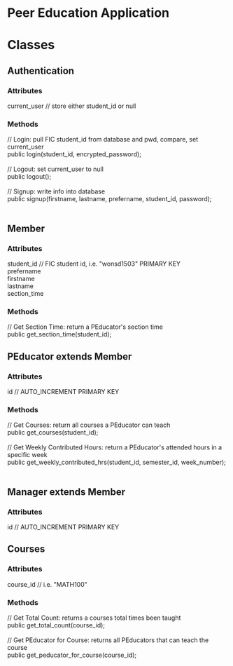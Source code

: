 # Peer Education Application

# Classes

## Authentication
### Attributes 
current_user // store either student_id or null <br />
### Methods
// Login: pull FIC student_id from database and pwd, compare, set current_user  <br />
public login(student_id, encrypted_password); <br /> <br />
// Logout: set current_user to null  <br />
public logout(); <br /> <br />
// Signup: write info into database  <br />
public signup(firstname, lastname, prefername, student_id, password); <br /> <br />

## Member
### Attributes
student_id // FIC student id, i.e. "wonsd1503" PRIMARY KEY <br />
prefername <br />
firstname <br />
lastname <br />
section_time <br />
### Methods
// Get Section Time: return a PEducator's section time <br />
public get_section_time(student_id); <br />

## PEducator extends Member
### Attributes
id // AUTO_INCREMENT PRIMARY KEY <br />
### Methods
// Get Courses: return all courses a PEducator can teach <br />
public get_courses(student_id);  <br /> <br />
// Get Weekly Contributed Hours: return a PEducator's attended hours in a specific week <br />
public get_weekly_contributed_hrs(student_id, semester_id, week_number); <br /> <br />

## Manager extends Member
### Attributes
id // AUTO_INCREMENT PRIMARY KEY <br />

## Courses
### Attributes
course_id // i.e. "MATH100" <br />
### Methods
// Get Total Count: returns a courses total times been taught <br />
public get_total_count(course_id); <br /> <br />
// Get PEducator for Course: returns all PEducators that can teach the course <br />
public get_peducator_for_course(course_id); <br /> <br />


